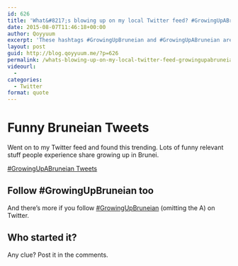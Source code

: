 ```yaml
---
id: 626
title: 'What&#8217;s blowing up on my local Twitter feed? #GrowingUpABruneian'
date: 2015-08-07T11:46:18+00:00
author: Qoyyuum
excerpt: 'These hashtags #GrowingUpBruneian and #GrowingUpABruneian are really funny.'
layout: post
guid: http://blog.qoyyuum.me/?p=626
permalink: /whats-blowing-up-on-my-local-twitter-feed-growingupabruneian/
videourl:
  - 
categories:
  - Twitter
format: quote
---
```

# Funny Bruneian Tweets

Went on to my Twitter feed and found this trending. Lots of funny relevant stuff people experience share growing up in Brunei.

<a class="twitter-timeline" href="https://twitter.com/hashtag/GrowingUpABruneian" data-widget-id="622794356135583748">#GrowingUpABruneian Tweets</a>
  


## Follow #GrowingUpBruneian too

And there&#8217;s more if you follow <a href="https://twitter.com/search?q=%23GrowingUpBruneian&src=typd" target="_blank">#GrowingUpBruneian</a> (omitting the A) on Twitter.

## Who started it?

Any clue? Post it in the comments.
